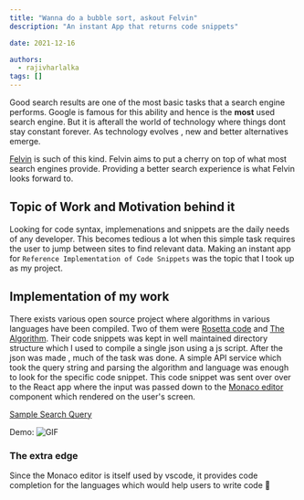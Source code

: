 ```yaml
---
title: "Wanna do a bubble sort, askout Felvin"
description: "An instant App that returns code snippets"

date: 2021-12-16

authors:
  - rajivharlalka
tags: []
---
```



Good search results are one of the most basic tasks that a search engine performs. Google is famous for this ability and hence is the **most** used search engine. But it is afterall the world of technology where things dont stay constant forever. As technology evolves , new and better alternatives emerge.

[Felvin](https://felvin.com) is such of this kind. Felvin aims to put a cherry on top of what most search engines provide. Providing a better search experience is what Felvin looks forward to.

## Topic of Work and Motivation behind it

Looking for code syntax, implemenations and snippets are the daily needs of any developer. This becomes tedious a lot when this simple task requires the user to jump between sites to find relevant data. Making an instant app for `Reference Implementation of Code Snippets` was the topic that I took up as my project.

## Implementation of my work

There exists various open source project where algorithms in various languages have been compiled. Two of them were [Rosetta code](http://www.rosettacode.org/wiki/Rosetta_Code) and [The Algorithm](https://the-algorithms.com/). Their code snippets was kept in well maintained directory structure which I used to compile a single json using a js script. After the json was made , much of the task was done. A simple API service which took the query string and parsing the algorithm and language was enough to look for the specific code snippet. This code snippet was sent over over to the React app where the input was passed down to the [Monaco editor](https://github.com/suren-atoyan/monaco-react) component which rendered on the user's screen.

[Sample Search Query](https://sandbox.felvin.com/search?q=breadth%20first%20search%20in%20javascript)

Demo:
![GIF](./demo/demo.gif)

### The extra edge

Since the Monaco editor is itself used by vscode, it provides code completion for the languages which would help users to write code :tada:
